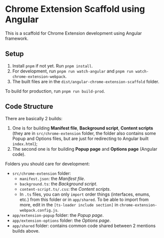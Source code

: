 # Chrome Extension Scaffold using Angular

This is a scaffold for Chrome Extension development using Angular framework.

## Setup

1. Install `pnpm` if not yet. Run `pnpm install`.
2. For development, run `pnpm run watch-angular` and `pnpm run watch-chrome-extension-webpack`.
3. The built files are in the `dist/angular-chrome-extension-scaffold` folder.

To build for production, run `pnpm run build-prod`.

## Code Structure

There are basically 2 builds:
1. One is for building **Manifest file**, **Background script**, **Content scripts** (they are in `src/chrome-extension` folder, the folder also contains some Popup and Options files, but are just for redirecting to Angular built `index.html`);
2. The second one is for building **Popup page** and **Options page** (Angular code).

Folders you should care for development:
- `src/chrome-extension` folder:
  + `manifest.json`: the _Manifest file_.
  + `background.ts`: the _Background script_.
  + `content-script.ts/.css`: the _Content scripts_.
  + In `.ts` files, you can only `import` order things (interfaces, enums, etc.) from this folder or in `app/shared`. To be able to import from more, edit in the `[ts-loader include section]` in `chrome-extension-webpack.config.js`.
- `app/extension-popup` folder: the _Popup page_.
- `app/extension-options` folder: the _Options page_.
- `app/shared` folder: contains common code shared between 2 mentions builds above.
